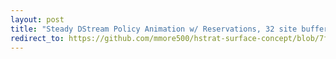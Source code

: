 ```yaml
---
layout: post
title: "Steady DStream Policy Animation w/ Reservations, 32 site buffer"
redirect_to: https://github.com/mmore500/hstrat-surface-concept/blob/7fe99f8128e9d197457b02eab4aa273a4a8fe087/12/viz%3Dtypewriter_with_reservations%2Bsurface_size%3D32%2Bext%3D.gif
---
```

